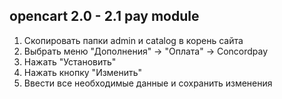 opencart 2.0 - 2.1 pay module
-----------------------------------
1. Скопировать папки admin и catalog в корень сайта
2. Выбрать меню "Дополнения" -> "Оплата" -> Concordpay
3. Нажать "Установить"
4. Нажать кнопку "Изменить"
5. Ввести все необходимые данные и сохранить изменения
       